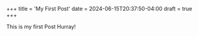 +++
title = 'My First Post'
date = 2024-06-15T20:37:50-04:00
draft = true
+++

This is my first Post Hurray!
